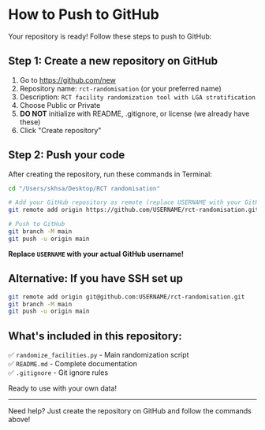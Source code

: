 # How to Push to GitHub

Your repository is ready! Follow these steps to push to GitHub:

## Step 1: Create a new repository on GitHub

1. Go to https://github.com/new
2. Repository name: `rct-randomisation` (or your preferred name)
3. Description: `RCT facility randomization tool with LGA stratification`
4. Choose Public or Private
5. **DO NOT** initialize with README, .gitignore, or license (we already have these)
6. Click "Create repository"

## Step 2: Push your code

After creating the repository, run these commands in Terminal:

```bash
cd "/Users/skhsa/Desktop/RCT randomisation"

# Add your GitHub repository as remote (replace USERNAME with your GitHub username)
git remote add origin https://github.com/USERNAME/rct-randomisation.git

# Push to GitHub
git branch -M main
git push -u origin main
```

**Replace `USERNAME` with your actual GitHub username!**

## Alternative: If you have SSH set up

```bash
git remote add origin git@github.com:USERNAME/rct-randomisation.git
git branch -M main
git push -u origin main
```

## What's included in this repository:

✅ `randomize_facilities.py` - Main randomization script  
✅ `README.md` - Complete documentation  
✅ `.gitignore` - Git ignore rules  

Ready to use with your own data!

---

Need help? Just create the repository on GitHub and follow the commands above!

